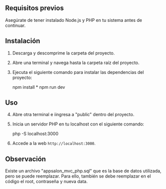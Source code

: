 ## Requisitos previos

Asegúrate de tener instalado Node.js y PHP en tu sistema antes de continuar.

## Instalación

1. Descarga y descomprime la carpeta del proyecto.

2. Abre una terminal y navega hasta la carpeta raíz del proyecto.

3. Ejecuta el siguiente comando para instalar las dependencias del proyecto:

   npm install
   *
   npm run dev

## Uso

4. Abre otra terminal e iingresa a "public" dentro del proyecto.

5. Inicia un servidor PHP en tu localhost con el siguiente comando:

   php -S localhost:3000

6. Accede a la web  `http://localhost:3000`.

## Observación

Existe un archivo "appsalon_mvc_php.sql" que es la base de datos utilizada, pero se puede reemplazar. Para ello, también se debe reemplazar en el código el root, contraseña y nueva data.


